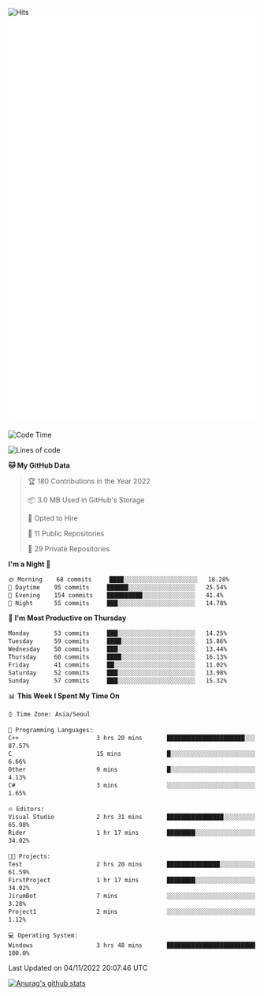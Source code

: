 ![Hits](https://hits.seeyoufarm.com/api/count/incr/badge.svg?url=https%3A%2F%2Fgithub.com%2Fkokose1234&count_bg=%2379C83D&title_bg=%23555555&icon=apple.svg&icon_color=%23E7E7E7&title=hits&edge_flat=false)
<br/>
![Metrics](https://github.com/kokose1234/kokose1234/blob/main/github-metrics.svg)

<!--START_SECTION:waka-->
![Code Time](http://img.shields.io/badge/Code%20Time-710%20hrs%2026%20mins-blue)

![Lines of code](https://img.shields.io/badge/From%20Hello%20World%20I%27ve%20Written-901%20Thousand%20lines%20of%20code-blue)

**🐱 My GitHub Data** 

> 🏆 180 Contributions in the Year 2022
 > 
> 📦 3.0 MB Used in GitHub's Storage 
 > 
> 💼 Opted to Hire
 > 
> 📜 11 Public Repositories 
 > 
> 🔑 29 Private Repositories  
 > 
**I'm a Night 🦉** 

```text
🌞 Morning    68 commits     ████░░░░░░░░░░░░░░░░░░░░░   18.28% 
🌆 Daytime    95 commits     ██████░░░░░░░░░░░░░░░░░░░   25.54% 
🌃 Evening    154 commits    ██████████░░░░░░░░░░░░░░░   41.4% 
🌙 Night      55 commits     ███░░░░░░░░░░░░░░░░░░░░░░   14.78%

```
📅 **I'm Most Productive on Thursday** 

```text
Monday       53 commits     ███░░░░░░░░░░░░░░░░░░░░░░   14.25% 
Tuesday      59 commits     ████░░░░░░░░░░░░░░░░░░░░░   15.86% 
Wednesday    50 commits     ███░░░░░░░░░░░░░░░░░░░░░░   13.44% 
Thursday     60 commits     ████░░░░░░░░░░░░░░░░░░░░░   16.13% 
Friday       41 commits     ██░░░░░░░░░░░░░░░░░░░░░░░   11.02% 
Saturday     52 commits     ███░░░░░░░░░░░░░░░░░░░░░░   13.98% 
Sunday       57 commits     ███░░░░░░░░░░░░░░░░░░░░░░   15.32%

```


📊 **This Week I Spent My Time On** 

```text
⌚︎ Time Zone: Asia/Seoul

💬 Programming Languages: 
C++                      3 hrs 20 mins       ██████████████████████░░░   87.57% 
C                        15 mins             █░░░░░░░░░░░░░░░░░░░░░░░░   6.66% 
Other                    9 mins              █░░░░░░░░░░░░░░░░░░░░░░░░   4.13% 
C#                       3 mins              ░░░░░░░░░░░░░░░░░░░░░░░░░   1.65%

🔥 Editors: 
Visual Studio            2 hrs 31 mins       ████████████████░░░░░░░░░   65.98% 
Rider                    1 hr 17 mins        ████████░░░░░░░░░░░░░░░░░   34.02%

🐱‍💻 Projects: 
Test                     2 hrs 20 mins       ███████████████░░░░░░░░░░   61.59% 
FirstProject             1 hr 17 mins        ████████░░░░░░░░░░░░░░░░░   34.02% 
JirumBot                 7 mins              ░░░░░░░░░░░░░░░░░░░░░░░░░   3.28% 
Project1                 2 mins              ░░░░░░░░░░░░░░░░░░░░░░░░░   1.12%

💻 Operating System: 
Windows                  3 hrs 48 mins       █████████████████████████   100.0%

```


 Last Updated on 04/11/2022 20:07:46 UTC
<!--END_SECTION:waka-->

[![Anurag's github stats](https://github-readme-stats.vercel.app/api?username=kokose1234&theme=dracula)](https://github.com/anuraghazra/github-readme-stats)



	
